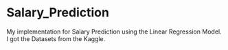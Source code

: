 # Salary_Prediction
My implementation for Salary Prediction using the Linear Regression Model. I got the Datasets from the Kaggle.

